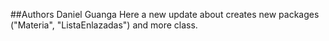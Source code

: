 ##Authors
Daniel Guanga
Here a new update about creates new packages ("Materia", "ListaEnlazadas") and more class.

